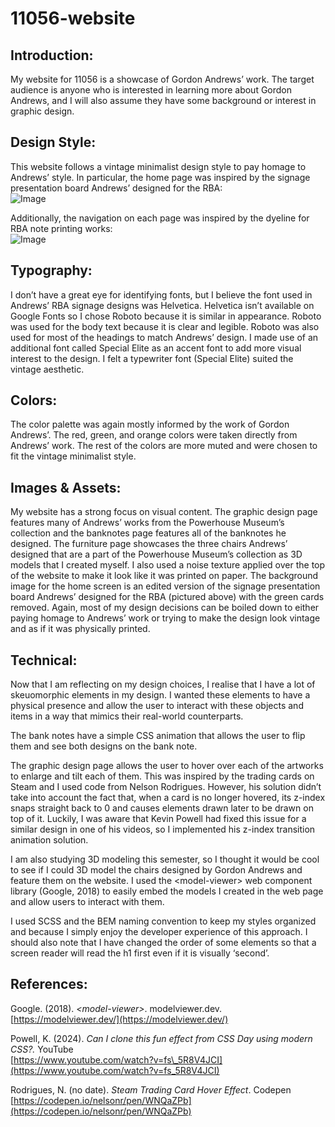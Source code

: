 # 11056-website

## **Introduction:**

My website for 11056 is a showcase of Gordon Andrews’ work. The target audience is anyone who is interested in learning more about Gordon Andrews, and I will also assume they have some background or interest in graphic design.

## **Design Style:**

This website follows a vintage minimalist design style to pay homage to Andrews’ style. In particular, the home page was inspired by the signage presentation board Andrews’ designed for the RBA:  
![Image](https://github.com/user-attachments/assets/5a752c1f-6da0-41d7-9154-cb5ea9b5f5bd)

Additionally, the navigation on each page was inspired by the dyeline for RBA note printing works:  
![Image](https://github.com/user-attachments/assets/de8fc597-2a62-4ea7-895d-81ffbc1a360a)

## **Typography:**

I don’t have a great eye for identifying fonts, but I believe the font used in Andrews’ RBA signage designs was Helvetica. Helvetica isn’t available on Google Fonts so I chose Roboto because it is similar in appearance. Roboto was used for the body text because it is clear and legible. Roboto was also used for most of the headings to match Andrews’ design. I made use of an additional font called Special Elite as an accent font to add more visual interest to the design. I felt a typewriter font (Special Elite) suited the vintage aesthetic.

## **Colors:**

The color palette was again mostly informed by the work of Gordon Andrews’. The red, green, and orange colors were taken directly from Andrews’ work. The rest of the colors are more muted and were chosen to fit the vintage minimalist style.

## **Images & Assets:** 

My website has a strong focus on visual content. The graphic design page features many of Andrews’ works from the Powerhouse Museum’s collection and the banknotes page features all of the banknotes he designed. The furniture page showcases the three chairs Andrews’ designed that are a part of the Powerhouse Museum’s collection as 3D models that I created myself. I also used a noise texture applied over the top of the website to make it look like it was printed on paper. The background image for the home screen is an edited version of the signage presentation board Andrews’ designed for the RBA (pictured above) with the green cards removed. Again, most of my design decisions can be boiled down to either paying homage to Andrews’ work or trying to make the design look vintage and as if it was physically printed.

## **Technical:**

Now that I am reflecting on my design choices, I realise that I have a lot of skeuomorphic elements in my design. I wanted these elements to have a physical presence and allow the user to interact with these objects and items in a way that mimics their real-world counterparts.

The bank notes have a simple CSS animation that allows the user to flip them and see both designs on the bank note.

The graphic design page allows the user to hover over each of the artworks to enlarge and tilt each of them. This was inspired by the trading cards on Steam and I used code from Nelson Rodrigues. However, his solution didn’t take into account the fact that, when a card is no longer hovered, its z-index snaps straight back to 0 and causes elements drawn later to be drawn on top of it. Luckily, I was aware that Kevin Powell had fixed this issue for a similar design in one of his videos, so I implemented his z-index transition animation solution.

I am also studying 3D modeling this semester, so I thought it would be cool to see if I could 3D model the chairs designed by Gordon Andrews and feature them on the website. I used the \<model-viewer\> web component library (Google, 2018\) to easily embed the models I created in the web page and allow users to interact with them.

I used SCSS and the BEM naming convention to keep my styles organized and because I simply enjoy the developer experience of this approach. I should also note that I have changed the order of some elements so that a screen reader will read the h1 first even if it is visually ‘second’.

## **References:**

Google. (2018). *\<model-viewer\>*. modelviewer.dev. [https://modelviewer.dev/](https://modelviewer.dev/)

Powell, K. (2024). *Can I clone this fun effect from CSS Day using modern CSS?.* YouTube  
[https://www.youtube.com/watch?v=fs\_5R8V4JCI](https://www.youtube.com/watch?v=fs_5R8V4JCI)

Rodrigues, N. (no date). *Steam Trading Card Hover Effect*. Codepen  
[https://codepen.io/nelsonr/pen/WNQaZPb](https://codepen.io/nelsonr/pen/WNQaZPb)  

